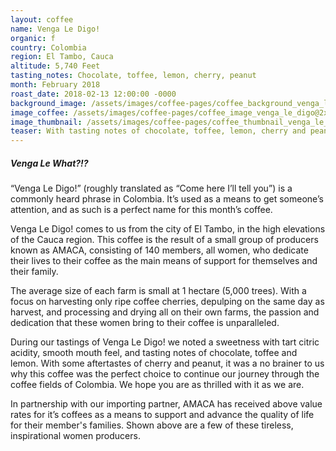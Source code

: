 ```yaml
---
layout: coffee
name: Venga Le Digo!
organic: f
country: Colombia
region: El Tambo, Cauca
altitude: 5,740 Feet
tasting_notes: Chocolate, toffee, lemon, cherry, peanut
month: February 2018
roast_date: 2018-02-13 12:00:00 -0000
background_image: /assets/images/coffee-pages/coffee_background_venga_le_digo@2x.jpg
image_coffee: /assets/images/coffee-pages/coffee_image_venga_le_digo@2x.jpg
image_thumbnail: /assets/images/coffee-pages/coffee_thumbnail_venga_le_digo@2x.jpg
teaser: With tasting notes of chocolate, toffee, lemon, cherry and peanuts, Venga Le Digo! is sweet and complex, just like it's all women farmers.
---
```

<h5>Venga Le What?!?</h5>
<p>“Venga Le Digo!” (roughly translated as “Come here I’ll tell you”) is a commonly heard phrase in Colombia. It’s used as a means to get someone’s attention, and as such is a perfect name for this month’s coffee.</p>
<p>Venga Le Digo! comes to us from the city of El Tambo, in the high elevations of the Cauca region. This coffee is the result of a small group of producers known as AMACA, consisting of 140 members, all women, who dedicate their lives to their coffee as the main means of support for themselves and their family.</p>
<p>The average size of each farm is small at 1 hectare (5,000 trees). With a focus on harvesting only ripe coffee cherries, depulping on the same day as harvest, and processing and drying all on their own farms, the passion and dedication that these women bring to their coffee is unparalleled.</p>
<p>During our tastings of Venga Le Digo! we noted a sweetness with tart citric acidity, smooth mouth feel, and tasting notes of chocolate, toffee and lemon. With some aftertastes of cherry and peanut, it was a no brainer to us why this coffee was the perfect choice to continue our journey through the coffee fields of Colombia. We hope you are as thrilled with it as we are.</p>
<p class="footnote">In partnership with our importing partner, AMACA has received above value rates for it’s coffees as a means to support and advance the quality of life for their member's families. Shown above are a few of these tireless, inspirational women producers.</p>